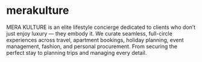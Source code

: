 # merakulture
MERA KULTURE is an elite lifestyle concierge dedicated to clients who don’t just enjoy luxury — they embody it. We curate seamless, full-circle experiences across travel, apartment bookings, holiday planning, event management, fashion, and personal procurement. From securing the perfect stay to planning trips and managing every detail.
